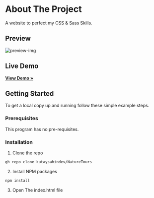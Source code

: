# About The Project
 A website to perfect my CSS & Sass Skills.

## Preview
![preview-img](https://github.com/kutaysahindev/NatureTours/assets/79334889/a34d950e-6a3f-48bf-8859-4b34eedbb155=1199x1035)

## Live Demo
<a href="https://kutaysahindev.github.io/NatureTours/" target="_blank"><strong>View Demo »</strong></a>

## Getting Started

To get a local copy up and running follow these simple example steps.

### Prerequisites

This program has no pre-requisites.

### Installation

1. Clone the repo

```sh
gh repo clone kutaysahindev/NatureTours
```
2. Install NPM packages

```sh
npm install
```

3. Open The index.html file
